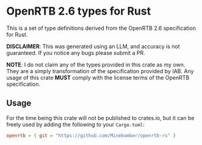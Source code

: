 # OpenRTB 2.6 types for Rust

This is a set of type definitions derived from the OpenRTB 2.6 specification for Rust.

**DISCLAIMER**: This was generated using an LLM, and accuracy is not guaranteed. If you notice any bugs please submit a PR.

**NOTE**: I do not claim any of the types provided in this crate as my own. They are a simply transformation of the specification provided by IAB. Any usage of this crate **MUST** comply with the license terms of the OpenRTB specification.

## Usage

For the time being this crate will not be published to crates.io, but it can be freely used by adding the following to your `Cargo.toml`:

```toml
openrtb = { git = "https://github.com/Minebomber/openrtb-rs" }
```

